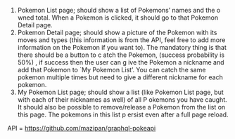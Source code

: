 1. Pokemon List page;​ should show a list of Pokemons’ names and the o​ wned total.​ When a Pokemon is clicked, it should go to that Pokemon Detail page.
2. Pokemon Detail page;​ should show a picture of the Pokemon with its moves and types (this information is from the API, feel free to add more information on the Pokemon if you want to). The mandatory thing is that there should be a button to c​ atch the Pokemon​, (​success probability is 50%)​ , if success then the user can g​ ive the Pokemon a nickname​ and add that Pokemon to `My Pokemon List’. You can catch the same pokemon multiple times but need to give a​ different nickname​ for each pokemon.
3. My Pokemon List page;​ should show a list (like Pokemon List page, but with each of their nicknames as well) of all P​ okemons you have caught.​ It should also be possible to ​remove/release​ a Pokemon from the list on this page. The pokemons in this list p​ ersist​ even after a full page reload.

API = https://github.com/mazipan/graphql-pokeapi
